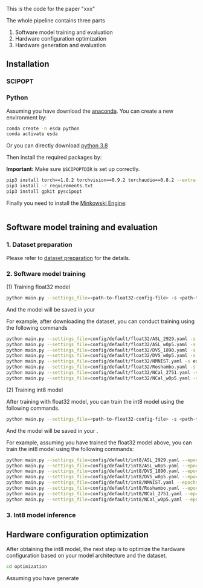

This is the code for the paper "xxx"

The whole pipeline contains three parts
1. Software model training and evaluation
2. Hardware configuration optimization
3. Hardware generation and evaluation


## Installation



### SCIPOPT


### Python

Assuming you have download the [anaconda](https://www.anaconda.com/download). You can create a new environment by:

```bash
conda create -n esda python
conda activate esda
```

Or you can directly download [python 3.8](https://www.python.org/downloads/release/python-380/)


Then install the required packages by:

**Important:** Make sure `$SCIPOPTDIR` is set up correctly.

```bash
pip3 install torch==1.8.2 torchvision==0.9.2 torchaudio==0.8.2 --extra-index-url https://download.pytorch.org/whl/lts/1.8/cu102
pip3 install -r requirements.txt
pip3 install gpkit pyscipopt
```
Finally you need to install the [Minkowski Engine](https://github.com/NVIDIA/MinkowskiEngine):


```bash
```







## Software model training and evaluation

### 1. Dataset preparation

Please refer to [dataset preparation](doc/dataset.md) for the details.



### 2. Software model training

(1) Training float32 model

```bash
python main.py --settings_file=<path-to-float32-config-file> -s <path-to-result-folder>
```
And the model will be saved in your <path to result folder>


For example, after downloading the dataset, you can conduct training using the following commands

```bash
python main.py --settings_file=config/default/float32/ASL_2929.yaml -s exp_float32/ASL_2929
python main.py --settings_file=config/default/float32/ASL_w0p5.yaml -s exp_float32/ASL_w0p5
python main.py --settings_file=config/default/float32/DVS_1890.yaml -s exp_float32/DVS_1890
python main.py --settings_file=config/default/float32/DVS_w0p5.yaml -s exp_float32/DVS_w0p5
python main.py --settings_file=config/default/float32/NMNIST.yaml -s exp_float32/NMNIST
python main.py --settings_file=config/default/float32/Roshambo.yaml -s exp_float32/Roshambo
python main.py --settings_file=config/default/float32/NCal_2751.yaml -s exp_float32/NCal_2751
python main.py --settings_file=config/default/float32/NCal_w0p5.yaml -s exp_float32/NCal_w0p5
```

(2) Training int8 model

After training with float32 model, you can train the int8 model using the following commands.
```bash
python main.py --settings_file=<path-to-float32-config-file> -s <path-to-result-folder> --load <path-to-float32-model> --shift_bit <shift-bit> --fixBN_ratio <fixBN-ratio>
```
And the model will be saved in your <path to result folder>.

For example, assuming you have trained the float32 model above, you can train the int8 model using the following commands:

```bash
python main.py --settings_file=config/default/int8/ASL_2929.yaml --epochs 100 --fixBN_ratio 0.3 -s exp_int8/ASL_2929 --load exp_float32/ASL_2929/ckpt.best.pth.tar --shift_bit 16
python main.py --settings_file=config/default/int8/ASL_w0p5.yaml --epochs 100 --fixBN_ratio 0.3 -s exp_int8/ASL_w0p5 --load exp_float32/ASL_w0p5/ckpt.best.pth.tar --shift_bit 16
python main.py --settings_file=config/default/int8/DVS_1890.yaml --epochs 100 --fixBN_ratio 0.3 -s exp_int8/DVS_1890 --load exp_float32/DVS_1890/ckpt.best.pth.tar --shift_bit 16
python main.py --settings_file=config/default/int8/DVS_w0p5.yaml --epochs 100 --fixBN_ratio 0.3 -s exp_int8/DVS_w0p5 --load exp_float32/DVS_w0p5/ckpt.best.pth.tar --shift_bit 16
python main.py --settings_file=config/default/int8/NMNIST.yaml --epochs 100 --fixBN_ratio 0.3 -s exp_int8/NMNIST --load exp_float32/NMNIST/ckpt.best.pth.tar --shift_bit 16
python main.py --settings_file=config/default/int8/Roshambo.yaml --epochs 100 --fixBN_ratio 0.3 -s exp_int8/Roshambo --load exp_float32/Roshambo/ckpt.best.pth.tar --shift_bit 16
python main.py --settings_file=config/default/int8/NCal_2751.yaml --epochs 100 --fixBN_ratio 0.3 -s exp_int8/NCal_2751 --load exp_float32/NCal_2751/ckpt.best.pth.tar --shift_bit 32
python main.py --settings_file=config/default/int8/NCal_w0p5.yaml --epochs 100 --fixBN_ratio 0.3 -s exp_int8/NCal_w0p5 --load exp_float32/NCal_w0p5/ckpt.best.pth.tar --shift_bit 32
```


### 3. Int8 model inference





## Hardware configuration optimization

After obtaining the int8 model, the next step is to optimize the hardware configuration based on your model architecture and the dataset.


```bash
cd optimization

```

Assuming you have generate 
